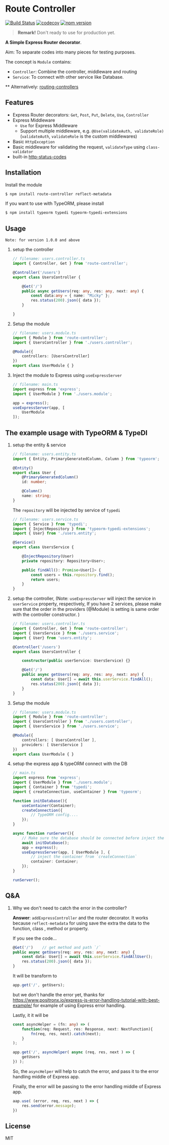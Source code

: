 # Route Controller

[![Build Status](https://travis-ci.org/mildronize/route-controller.svg?branch=main)](https://travis-ci.org/mildronize/route-controller)  [![codecov](https://codecov.io/gh/mildronize/route-controller/branch/main/graph/badge.svg?token=YFCN3ZQEEI)](https://codecov.io/gh/mildronize/route-controller) [![npm version](https://badge.fury.io/js/route-controller.svg)](https://badge.fury.io/js/route-controller)

> **Remark!** Don't ready to use for production yet.

**A Simple Express Router decorator**.

Aim: To separate codes into many pieces for testing purposes.

The concept is `Module` contains:

- `Controller`: Combine the controller, middleware and routing
- `Service`: To connect with other service like Database.

** Alternatively: [routing-controllers](https://github.com/typestack/routing-controllers)

## Features

- Express Router decorators: `Get`, `Post`, `Put`, `Delete`, `Use`, `Controller`
- Express Middleware
  - `Use` for Express Middleware
  - Support multiple middleware, e.g. `@Use(validateAuth, validateRole)` (`validateAuth`, `validateRole` is the custom middlewares)
- Basic `HttpException`
- Basic middleware for validating the request, `validateType` using `class-validator`
- built-in [http-status-codes](https://github.com/prettymuchbryce/http-status-codes)


## Installation

Install the module

```bash
$ npm install route-controller reflect-metadata
```

If you want to use with TypeORM, please install

```bash
$ npm install typeorm typedi typeorm-typedi-extensions
```


## Usage

```
Note: for version 1.0.0 and above
```

1. setup the controller

    ```typescript
    // filename: users.controller.ts
    import { Controller, Get } from 'route-controller';

    @Controller('/users')
    export class UsersController {

        @Get('/')
        public async getUsers(req: any, res: any, next: any) {
            const data:any = { name: "Micky" };
            res.status(200).json({ data });
        }

    }
    ```
2. Setup the module

    ```typescript
    // filename: users.module.ts
    import { Module } from 'route-controller';
    import { UsersController } from './users.controller';

    @Module({
        controllers: [UsersController]
    })
    export class UserModule { }
    ```



3. Inject the module to Express using `useExpressServer`

    ```typescript
    // filename: main.ts
    import express from 'express';
    import { UserModule } from './users.module';

    app = express();
    useExpressServer(app, [
        UserModule
    ]);
    ```

## The example usage with TypeORM & TypeDI

1. setup the entity & service

    ```typescript
    // filename: users.entity.ts
    import { Entity, PrimaryGeneratedColumn, Column } from 'typeorm';

    @Entity()
    export class User {
        @PrimaryGeneratedColumn()
        id: number;

        @Column()
        name: string;
    }
    ```

    The `repository` will be injected by service of `typedi`

    ```typescript
    // filename: users.service.ts
    import { Service } from 'typedi';
    import { InjectRepository } from 'typeorm-typedi-extensions';
    import { User} from './users.entity';

    @Service()
    export class UsersService {

        @InjectRepository(User)
        private repository: Repository<User>;

        public findAll(): Promise<User[]> {
            const users = this.repository.find();
            return users;
        }
    }
    ```



2. setup the controller, (Note: `useExpressServer` will inject the service in `userService` property, respectively, If you have 2 services, please make sure that the order in the providers (@Module) is setting is same order with the controller constructor. )

    ```typescript
    // filename: users.controller.ts
    import { Controller, Get } from 'route-controller';
    import { UsersService } from './users.service';
    import { User} from 'users.entity';

    @Controller('/users')
    export class UsersController {

        constructor(public userService: UsersService) {}

        @Get('/')
        public async getUsers(req: any, res: any, next: any) {
            const data: User[] = await this.userService.findAll();
            res.status(200).json({ data });
        }
    }
    ```

3. Setup the module

    ```typescript
    // filename: users.module.ts
    import { Module } from 'route-controller';
    import { UsersController } from './users.controller';
    import { UsersService } from './users.service';

    @Module({
        controllers: [ UsersController ],
        providers: [ UsersService ]
    })
    export class UserModule { }
    ```

4. setup the express app & typeORM connect with the DB

    ```typescript
    // main.ts
    import express from 'express';
    import { UserModule } from './users.module';
    import { Container } from 'typedi';
    import { createConnection, useContainer } from 'typeorm';

    function initDatabase(){
        useContainer(Container);
        createConnection({
            // TypeORM config....
        });
    }

    async function runServer(){
        // Make sure the database should be connected before inject the providers
        await initDatabase();
        app = express();
        useExpressServer(app, [ UserModule ], {
            // inject the container from `createConnection`
            container: Container;
        });
    }

    runServer();
    ```


## Q&A 

1. Why we don't need to catch the error in the controller?

    **Answer**: `addExpressController` and the router decorator. It works because `reflect-metadata` for using  save the extra the data to the function, class , method or property.

    If you see the code...

    ```typescript
    @Get('/')    // get method and path `/`
    public async getUsers(req: any, res: any, next: any) {
        const data: User[] = await this.userService.findAllUser();
        res.status(200).json({ data });
    }
    ```

    It will be transform to 

    ```typescript
    app.get('/', getUsers);
    ```

    but we don't handle the error yet, thanks for https://www.positronx.io/express-js-error-handling-tutorial-with-best-example/
    for example of using Express error handling.

    Lastly, it it will be

    ```typescript
    const asyncHelper = (fn: any) => (
        function(req: Request, res: Response, next: NextFunction){
            fn(req, res, next).catch(next);
        }
    );

    app.get('/', asyncHelper( async (req, res, next ) => {
        getUsers
    }) );
    ```

    So, the `asyncHelper` will help to catch the error, and pass it to the error handling middle of Express app.

    Finally, the error will be passing to the error handling middle of Express app. 

    ```typescript
    aap.use( (error, req, res, next ) => {
        res.send(error.message);
    })
    ```

## License

MIT

